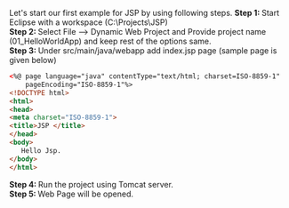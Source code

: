 Let's start our first example for JSP by using following steps.
<b>Step 1: </b> Start Eclipse with a workspace (C:\Projects\JSP\) <br/>
<b>Step 2: </b> Select File --> Dynamic Web Project and Provide project name (01_HelloWorldApp) and keep rest of the options same.<br/>
<b>Step 3: </b> Under src/main/java/webapp add index.jsp page (sample page is given below) <br/>
```html
<%@ page language="java" contentType="text/html; charset=ISO-8859-1"
    pageEncoding="ISO-8859-1"%>
<!DOCTYPE html>
<html>
<head>
<meta charset="ISO-8859-1">
<title>JSP </title>
</head>
<body>
   Hello Jsp.
</body>
</html>
```
<b>Step 4: </b> Run the project using Tomcat server.<br />
<b>Step 5: </b> Web Page will be opened.
